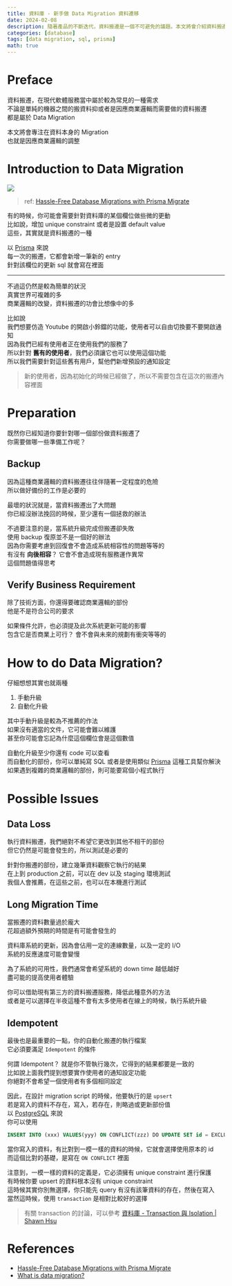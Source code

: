 ```yaml
---
title: 資料庫 - 新手做 Data Migration 資料遷移
date: 2024-02-08
description: 隨著產品的不斷迭代，資料搬遷是一個不可避免的議題。本文將會介紹資料搬遷的一些基本觀念，以及一些可能會遇到的問題
categories: [database]
tags: [data migration, sql, prisma]
math: true
---
```


# Preface
資料搬遷，在現代軟體服務當中屬於較為常見的一種需求\
不論是單純的機器之間的搬資料抑或者是因應商業邏輯而需要做的資料搬遷\
都是屬於 Data Migration

本文將會專注在資料本身的 Migration\
也就是因應商業邏輯的調整

# Introduction to Data Migration
![](https://www.prisma.io/blog/posts/2020-12-migrate-production-workflow.png)
> ref: [Hassle-Free Database Migrations with Prisma Migrate](https://www.prisma.io/blog/prisma-migrate-ga-b5eno5g08d0b)

有的時候，你可能會需要針對資料庫的某個欄位做些微的更動\
比如說，增加 unique constraint 或者是設置 default value\
這些，其實就是資料搬遷的一種

以 [Prisma](https://www.prisma.io/) 來說\
每一次的搬遷，它都會新增一筆新的 entry\
針對該欄位的更新 sql 就會寫在裡面

<hr>

不過這仍然是較為簡單的狀況\
真實世界可複雜的多\
商業邏輯的改變，資料搬遷的功會比想像中的多

比如說\
我們想要仿造 Youtube 的開啟小鈴鐺的功能，使用者可以自由切換要不要開啟通知\
因為我們已經有使用者正在使用我們的服務了\
所以針對 **舊有的使用者**，我們必須讓它也可以使用這個功能\
所以我們需要針對這些舊有用戶，幫他們新增預設的通知設定

> 新的使用者，因為初始化的時候已經做了，所以不需要包含在這次的搬遷內容裡面

# Preparation
既然你已經知道你要針對哪一個部份做資料搬遷了\
你需要做哪一些準備工作呢？

## Backup
因為這種商業邏輯的資料搬遷往往伴隨著一定程度的危險\
所以做好備份的工作是必要的

最壞的狀況就是，當資料搬遷出了大問題\
你已經沒辦法挽回的時候，至少還有一個拯救的辦法

不過要注意的是，當系統升級完成但搬遷卻失敗\
使用 backup 復原並不是一個好的辦法\
因為你需要考慮到回復會不會造成系統相容性的問題等等的\
有沒有 **向後相容**？ 它會不會造成現有服務運作異常\
這個問題值得思考

## Verify Business Requirement
除了技術方面，你還得要確認商業邏輯的部份\
他是不是符合公司的要求

如果條件允許，也必須提及此次系統更新可能的影響\
包含它是否商業上可行？ 會不會與未來的規劃有衝突等等的

# How to do Data Migration?
仔細想想其實也就兩種

1. 手動升級
2. 自動化升級

其中手動升級是較為不推薦的作法\
如果沒有適當的文件，它可能會難以維護\
甚至你可能會忘記為什麼這個欄位會是這個數值

自動化升級至少你還有 code 可以查看\
而自動化的部份，你可以單純寫 SQL 或者是使用類似 [Prisma](https://prisma.io) 這種工具幫你解決\
如果遇到複雜的商業邏輯的部份，則可能要寫個小程式執行

# Possible Issues
## Data Loss
執行資料搬遷，我們絕對不希望它更改到其他不相干的部份\
但它仍然是可能會發生的，所以測試是必要的

針對你搬遷的部份，建立幾筆資料觀察它執行的結果\
在上到 production 之前，可以在 dev 以及 staging 環境測試\
我個人會推薦，在這些之前，也可以在本機進行測試

## Long Migration Time
當搬遷的資料數量過於龐大\
花超過額外預期的時間是有可能會發生的

資料庫系統的更新，因為會佔用一定的連線數量，以及一定的 I/O\
系統的反應速度可能會變慢

為了系統的可用性，我們通常會希望系統的 down time 越低越好\
盡可能的提高使用者體驗

你可以借助現有第三方的資料搬遷服務，降低此種意外的方法\
或者是可以選擇在半夜這種不會有太多使用者在線上的時候，執行系統升級

## Idempotent
最後也是最重要的一點，你的自動化搬遷的執行檔案\
它必須要滿足 `Idempotent` 的條件

何謂 Idempotent？ 就是你不管執行幾次，它得到的結果都要是一致的\
比如說上面我們提到想要實作使用者的通知設定功能\
你絕對不會希望一個使用者有多個相同設定

因此，在設計 migration script 的時候，他要執行的是 `upsert`\
若是寫入的資料不存在，寫入，若存在，則略過或更新部份值\
以 [PostgreSQL](https://www.postgresql.org/) 來說\
你可以使用
```sql
INSERT INTO (xxx) VALUES(yyy) ON CONFLICT(zzz) DO UPDATE SET id = EXCLUDED.id
```
當你寫入的資料，有比對到一模一樣的資料的時候，它就會選擇使用原本的 id\
而這個比對的基礎，是寫在 `ON CONFLICT` 裡面

注意到，一模一樣的資料的定義是，它必須擁有 unique constraint 進行保護\
有時候你要 upsert 的資料根本沒有 unique constraint\
這時候其實你別無選擇，你只能先 query 有沒有該筆資料的存在，然後在寫入\
當然這時候，使用 `transaction` 是相對比較好的選擇

> 有關 transaction 的討論，可以參考 [資料庫 - Transaction 與 Isolation \| Shawn Hsu](../../database/database-transaction)

# References
+ [Hassle-Free Database Migrations with Prisma Migrate](https://www.prisma.io/blog/prisma-migrate-ga-b5eno5g08d0b)
+ [What is data migration?](https://www.ibm.com/topics/data-migration)

